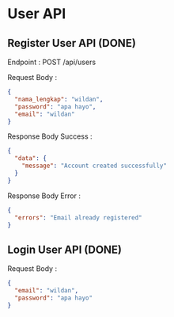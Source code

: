 # User API

## Register User API (DONE)

Endpoint : POST /api/users

Request Body :

```json
{
  "nama_lengkap": "wildan",
  "password": "apa hayo",
  "email": "wildan"
}
```

Response Body Success :

```json
{
  "data": {
    "message": "Account created successfully"
  }
}
```

Response Body Error :

```json
{
  "errors": "Email already registered"
}
```

## Login User API (DONE)

Request Body :

```json
{
  "email": "wildan",
  "password": "apa hayo"
}
```


